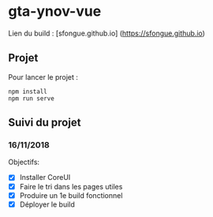 # gta-ynov-vue
Lien du build : [sfongue.github.io] (https://sfongue.github.io)

## Projet
Pour lancer le projet :
```
npm install
npm run serve
```
## Suivi du projet

### 16/11/2018
Objectifs:
- [x] Installer CoreUI
- [x] Faire le tri dans les pages utiles
- [x] Produire un 1e build fonctionnel
- [x] Déployer le build

